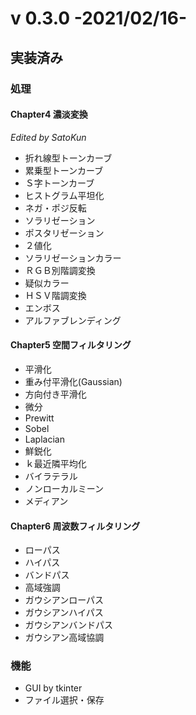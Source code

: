 # v 0.3.0 -2021/02/16-

## 実装済み

### 処理

#### Chapter4 濃淡変換
*Edited by SatoKun*
- 折れ線型トーンカーブ
- 累乗型トーンカーブ
- Ｓ字トーンカーブ
- ヒストグラム平坦化
- ネガ・ポジ反転
- ソラリゼーション
- ポスタリゼーション
- ２値化
- ソラリゼーションカラー
- ＲＧＢ別階調変換
- 疑似カラー
- ＨＳＶ階調変換
- エンボス
- アルファブレンディング

#### Chapter5 空間フィルタリング
- 平滑化
- 重み付平滑化(Gaussian)
- 方向付き平滑化
- 微分
- Prewitt
- Sobel
- Laplacian
- 鮮鋭化
- ｋ最近隣平均化
- バイラテラル
- ノンローカルミーン
- メディアン

#### Chapter6 周波数フィルタリング
- ローパス
- ハイパス
- バンドパス
- 高域強調
- ガウシアンローパス
- ガウシアンハイパス
- ガウシアンバンドパス
- ガウシアン高域協調

### 機能
- GUI by tkinter
- ファイル選択・保存
